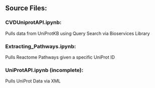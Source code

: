 ## Source Files:

### CVDUniprotAPI.ipynb:
Pulls data from UniProtKB using Query Search via Bioservices Library

### Extracting_Pathways.ipynb:
Pulls Reactome Pathways given a specific UniProt ID

### UniProtAPI.ipynb (incomplete):
Pulls UniProt Data via XML
